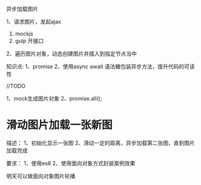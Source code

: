 异步加载图片

1、请求图片，发起ajax
1) mockjs
2) gulp 开接口

2、遍历图片对象，动态创建图片并插入到指定节点当中

知识点:
1、promise
2、使用async await 语法糖包装异步方法，提升代码的可读性



//TODO

1、mock生成图片对象
2、promise.all();


# 滑动图片加载一张新图

描述：
1、初始化显示一张图
2、滑动一定的距离，异步加载第二张图，直到图片加载完成

要求：
1、使用es6
2、使用面向对象方式封装案例效果












明天可以做面向对象图片轮播